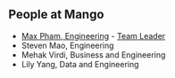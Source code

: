 ## People at Mango

- [Max Pham, Engineering](./max_pham.md) - [Team Leader](./team_leader.md)
- Steven Mao, Engineering
- Mehak Virdi, Business and Engineering
- Lily Yang, Data and Engineering

